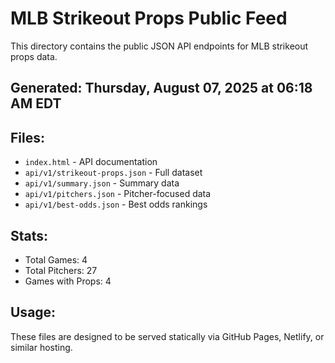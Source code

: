 # MLB Strikeout Props Public Feed

This directory contains the public JSON API endpoints for MLB strikeout props data.

## Generated: Thursday, August 07, 2025 at 06:18 AM EDT

## Files:
- `index.html` - API documentation
- `api/v1/strikeout-props.json` - Full dataset
- `api/v1/summary.json` - Summary data
- `api/v1/pitchers.json` - Pitcher-focused data  
- `api/v1/best-odds.json` - Best odds rankings

## Stats:
- Total Games: 4
- Total Pitchers: 27
- Games with Props: 4

## Usage:
These files are designed to be served statically via GitHub Pages, Netlify, or similar hosting.
